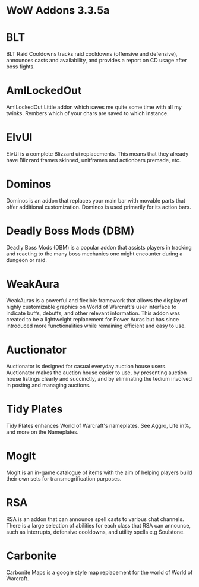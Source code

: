 # WoW Addons 3.3.5a

# **BLT**
BLT Raid Cooldowns tracks raid cooldowns (offensive and defensive), announces casts and availability, and provides a report on CD usage after boss fights.


# **AmILockedOut**
AmILockedOut Little addon which saves me quite some time with all my twinks. Rembers which of your chars are saved to which instance.


# **ElvUI**
ElvUI is a complete Blizzard ui replacements. This means that they already have Blizzard frames skinned, unitframes and actionbars premade, etc.


# **Dominos**
Dominos is an addon that replaces your main bar with movable parts that offer additional customization. Dominos is used primarily for its action bars.


# **Deadly Boss Mods (DBM)**
Deadly Boss Mods (DBM) is a popular addon that assists players in tracking and reacting to the many boss mechanics one might encounter during a dungeon or raid.


# **WeakAura**
WeakAuras is a powerful and flexible framework that allows the display of highly customizable graphics on World of Warcraft's user interface to indicate buffs, debuffs, and other relevant information. This addon was created to be a lightweight replacement for Power Auras but has since introduced more functionalities while remaining efficient and easy to use.


# **Auctionator**
Auctionator is designed for casual everyday auction house users. Auctionator makes the auction house easier to use, by presenting auction house listings clearly and succinctly, and by eliminating the tedium involved in posting and managing auctions.


# **Tidy Plates**
Tidy Plates enhances World of Warcraft's nameplates. See Aggro, Life in%, and more on the Nameplates.


# **MogIt**
MogIt is an in-game catalogue of items with the aim of helping players build their own sets for transmogrification purposes.


# **RSA**
RSA is an addon that can announce spell casts to various chat channels. There is a large selection of abilities for each class that RSA can announce, such as interrupts, defensive cooldowns, and utility spells e.g Soulstone.


# **Carbonite**
Carbonite Maps is a google style map replacement for the world of World of Warcraft.

